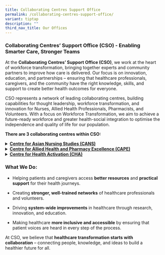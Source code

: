 ```yaml
---
title: Collaborating Centres Support Office
permalink: /collaborating-centres-support-office/
variant: tiptap
description: ""
third_nav_title: Our Offices
---
```

<h3><strong>Collaborating Centres’ Support Office (CSO) - </strong>Enabling Smarter Care, Stronger Teams</h3>
<p>At the <strong>Collaborating Centres’ Support Office (CSO)</strong>, we
work at the heart of workforce transformation, bringing together experts
and community partners to improve how care is delivered. Our focus is on
innovation, education, and partnerships – ensuring that healthcare professionals,
caregivers, and the community have the right knowledge, skills, and support
to create better health outcomes for everyone.</p>
<p></p>
<p>CSO represents a network of leading collaborating centres, building capabilities
for thought leadership, workforce transformation, and innovation for Nurses,
Allied Health Professionals, Pharmacists, and Volunteers. With a focus
on Workforce Transformation, we aim to achieve a future-ready workforce
and greater health-social integration to optimise the independence and
quality of life for our population.</p>
<p></p>
<p><strong>There are 3 collaborating centres within CSO:</strong>
</p>
<div data-type="detailGroup" class="isomer-accordion isomer-accordion-white">
<details class="isomer-details">
<summary><strong><a href="https://www.chi.sg/centre-for-asian-nursing-studies-cans/" rel="noopener nofollow" target="_blank">Centre for Asian Nursing Studies (CANS)</a></strong>
</summary>
<div data-type="detailsContent" class="isomer-details-content">
<p>Focuses on advancing the nursing profession through education, leadership
development, and innovation in care models, ensuring nurses are well-equipped
for the evolving healthcare landscape.<strong>&nbsp;</strong>
</p>
</div>
</details>
<details class="isomer-details">
<summary><strong><a href="https://www.chi.sg/centre-for-allied-health-and-pharmacy-excellence-cape/" rel="noopener nofollow" target="_blank">Centre for Allied Health and Pharmacy Excellence (CAPE)</a></strong>
</summary>
<div data-type="detailsContent" class="isomer-details-content">
<p>Strengthens the role of allied health professionals and pharmacists through
workforce development, training, and evidence-based practice to improve
patient outcomes.<strong>&nbsp;</strong>
</p>
</div>
</details>
<details class="isomer-details">
<summary><strong><a href="https://www.chi.sg/centre-for-health-activation-cha/" rel="noopener nofollow" target="_blank">Centre for Health Activation (CHA)</a></strong>
</summary>
<div data-type="detailsContent" class="isomer-details-content">
<p>Empowers patients, caregivers, and volunteers to take an active role in
healthcare by equipping them the necessary skills and knowledge to support
and enhance patient care.</p>
</div>
</details>
</div>
<h3>What We Do:</h3>
<ul>
<li>
<p>Helping patients and caregivers access <strong>better resources</strong> and <strong>practical support</strong> for
their health journeys.</p>
</li>
<li>
<p>Creating <strong>stronger, well-trained networks</strong> of healthcare
professionals and volunteers.&nbsp;</p>
</li>
<li>
<p>Driving <strong>system-wide improvements</strong> in healthcare through
research, innovation, and education.&nbsp;</p>
</li>
<li>
<p>Making healthcare <strong>more inclusive and accessible</strong> by ensuring
that patient voices are heard in every step of the process.</p>
</li>
</ul>
<p></p>
<p>At CSO, we believe that <strong>healthcare transformation starts with collaboration</strong> –
connecting people, knowledge, and ideas to build a healthier future for
all.</p>
<p></p>
<p>
<br>
</p>